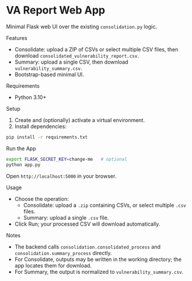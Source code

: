 VA Report Web App
=================

Minimal Flask web UI over the existing `consolidation.py` logic.

Features
- Consolidate: upload a ZIP of CSVs or select multiple CSV files, then download `consolidated_vulnerability_report.csv`.
- Summary: upload a single CSV, then download `vulnerability_summary.csv`.
- Bootstrap-based minimal UI.

Requirements
- Python 3.10+

Setup
1. Create and (optionally) activate a virtual environment.
2. Install dependencies:

```bash
pip install -r requirements.txt
```

Run the App

```bash
export FLASK_SECRET_KEY=change-me   # optional
python app.py
```

Open `http://localhost:5000` in your browser.

Usage
- Choose the operation:
  - Consolidate: upload a `.zip` containing CSVs, or select multiple `.csv` files.
  - Summary: upload a single `.csv` file.
- Click Run; your processed CSV will download automatically.

Notes
- The backend calls `consolidation.consolidated_process` and `consolidation.summary_process` directly.
- For Consolidate, outputs may be written in the working directory; the app locates them for download.
- For Summary, the output is normalized to `vulnerability_summary.csv`.

